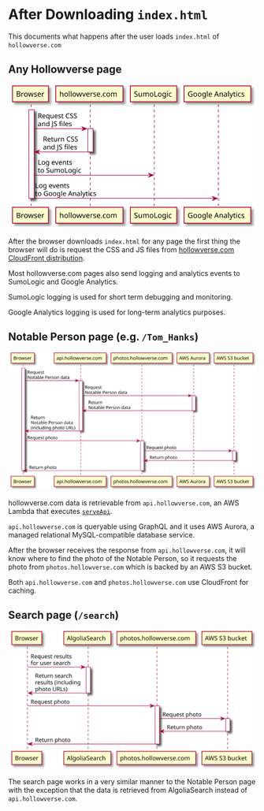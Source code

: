 # After Downloading `index.html`

This documents what happens after the user loads `index.html` of `hollowverse.com`

## Any Hollowverse page

<p align="center">
<img src="./diagrams/afterDownloadingIndexHtmlAnyHollowversePage.puml.svg">
</p>

After the browser downloads `index.html` for any page the first thing the browser will do is request the CSS and JS files from [hollowverse.com CloudFront distribution](./hollowverseComCloudFront.md).

Most hollowverse.com pages also send logging and analytics events to SumoLogic and Google Analytics.

SumoLogic logging is used for short term debugging and monitoring.

Google Analytics logging is used for long-term analytics purposes.

## Notable Person page (e.g. `/Tom_Hanks`)

<p align="center">
<img src="./diagrams/afterDownloadingIndexHtmlNotablePersonPage.puml.svg">
</p>

hollowverse.com data is retrievable from `api.hollowverse.com`, an AWS Lambda that executes [`serveApi`](https://github.com/hollowverse/api/blob/master/src/serveApi.ts).

`api.hollowverse.com` is queryable using GraphQL and it uses AWS Aurora, a managed relational MySQL-compatible database service.

After the browser receives the response from `api.hollowverse.com`, it will know where to find the photo of the Notable Person, so it requests the photo from `photos.hollowverse.com` which is backed by an AWS S3 bucket.

Both `api.hollowverse.com` and `photos.hollowverse.com` use CloudFront for caching.

## Search page (`/search`)

<p align="center">
<img src="./diagrams/afterDownloadingIndexHtmlSearchPage.puml.svg">
</p>

The search page works in a very similar manner to the Notable Person page with the exception that the data is retrieved from AlgoliaSearch instead of `api.hollowverse.com`.
